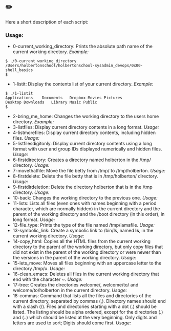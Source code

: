 ## :pencil2: 
Here a short description of each script:

### Usage:


+ 0-current_working_directory: Prints the absolute path name of the current working directory. *Example:*
```
$ ./0-current_working_directory
/Users/holbertonschool/holbertonschool-sysadmin_devops/0x00-shell_basics
$
```

+ 1-listit: Display the contents list of your current directory. *Example:*
```
$ ./1-listit
Applications    Documents   Dropbox Movies Pictures
Desktop Downloads   Library Music Public
$
```
+ 2-bring_me_home: Changes the working directory to the users home directory. *Example:*
+ 3-listfiles: Display current directory contents in a long format. *Usage:*
+ 4-listmorefiles: Display current directory contents, including hidden files. *Usage:*
+ 5-listfilesdigitonly: Display current directory contents using a long format with user and group IDs displayed numerically and hidden files. *Usage:*
+ 6-firstdirectory: Creates a directory named holberton in the /tmp/ directory. *Usage:*
+ 7-movethatfile: Move the file betty from /tmp/ to /tmp/holberton. *Usage:*
+ 8-firstdelete: Delete the file betty that is in /tmp/holberton/ directory. *Usage:*
+ 9-firstdirdeletion: Delete the directory holberton that is in the /tmp directory. *Usage:*
+ 10-back: Changes the working directory to the previous one. *Usage:*
+ 11-lists: Lists all files (even ones with names beginning with a period character, which are normally hidden) in the current directory and the parent of the working directory and the /boot directory (in this order), in long format. *Usage:*
+ 12-file_type: Prints the type of the file named /tmp/iamafile. *Usage:*
+ 13-symbolic_link: Create a symbolic link to /bin/ls, named __ls__, in the current working directory. *Usage:*
+ 14-copy_html: Copies all the HTML files from the current working directory to the parent of the working directory, but only copy files that did not exist in the parent of the working directory or were newer than the versions in the parent of the working directory. *Usage:*
+ 15-lets_move: Moves all files beginning with an uppercase letter to the directory /tmp/u. *Usage:*
+ 16-clean_emacs: Deletes all files in the current working directory that end with the character ~. *Usage:*
+ 17-tree: Creates the directories welcome/, welcome/to/ and welcome/to/holberton in the current directory. *Usage:*
+ 18-commas: Command that lists all the files and directories of the current directory, separated by commas (,). Directory names should end with a slash (/). Files and directories starting with a dot (.) should be listed. The listing should be alpha ordered, except for the directories (.) and (..) which should be listed at the very beginning. Only digits and letters are used to sort; Digits should come first.  *Usage:*
<!--stackedit_data:
eyJoaXN0b3J5IjpbNjUwMTQwMDQ3LDE0NjMyMTU5MDIsMTkxND
E3Mjk3NF19
-->
